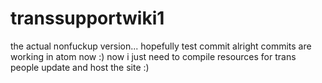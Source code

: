 # transsupportwiki1
the actual nonfuckup version... hopefully
test commit
alright commits are working in atom now :)
now i just need to compile resources for trans people update and host the site :)
